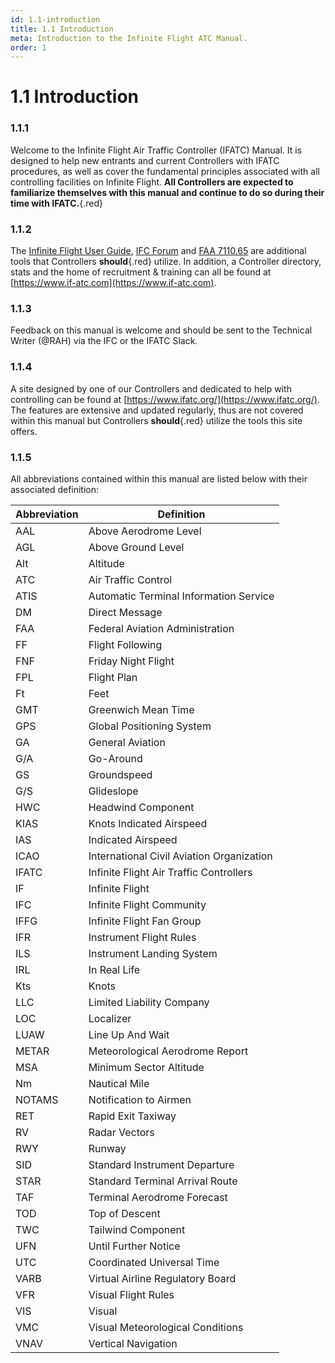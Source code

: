 ```yaml
---
id: 1.1-introduction
title: 1.1 Introduction
meta: Introduction to the Infinite Flight ATC Manual.
order: 1
---
```


# 1.1 Introduction



### 1.1.1

Welcome to the Infinite Flight Air Traffic Controller (IFATC) Manual. It is designed to help new entrants and current Controllers with IFATC procedures, as well as cover the fundamental principles associated with all controlling facilities on Infinite Flight. **All Controllers are expected to familiarize themselves with this manual and continue to do so during their time with IFATC.**{.red} 



### 1.1.2   

The [Infinite Flight User Guide](/guide), [IFC Forum](https://community.infiniteflight.com/) and [FAA 7110.65](https://www.faa.gov/regulations_policies/orders_notices/index.cfm/go/document.current/documentnumber/7110.65) are additional tools that Controllers **should**{.red} utilize. In addition, a Controller directory, stats and the home of recruitment & training can all be found at [https://www.if-atc.com](https://www.if-atc.com).



### 1.1.3    

Feedback on this manual is welcome and should be sent to the Technical Writer (@RAH) via the IFC or the IFATC Slack.



### 1.1.4    

A site designed by one of our Controllers and dedicated to help with controlling can be found at [https://www.ifatc.org/](https://www.ifatc.org/). The features are extensive and updated regularly, thus are not covered within this manual but Controllers **should**{.red} utilize the tools this site offers.

 

### 1.1.5    

All abbreviations contained within this manual are listed below with their associated definition:

 

| **Abbreviation** | **Definition**                            |
| ---------------- | ----------------------------------------- |
| AAL              | Above Aerodrome Level                     |
| AGL              | Above Ground Level                        |
| Alt              | Altitude                                  |
| ATC              | Air Traffic Control                       |
| ATIS             | Automatic Terminal Information Service    |
| DM               | Direct Message                            |
| FAA              | Federal Aviation Administration           |
| FF               | Flight Following                          |
| FNF              | Friday Night Flight                       |
| FPL              | Flight Plan                               |
| Ft               | Feet                                      |
| GMT              | Greenwich Mean Time                       |
| GPS              | Global Positioning System                 |
| GA               | General Aviation                          |
| G/A              | Go-Around                                 |
| GS               | Groundspeed                               |
| G/S              | Glideslope                                |
| HWC              | Headwind Component                        |
| KIAS             | Knots Indicated Airspeed                  |
| IAS              | Indicated  Airspeed                       |
| ICAO             | International Civil Aviation Organization |
| IFATC            | Infinite Flight Air Traffic Controllers   |
| IF               | Infinite Flight                           |
| IFC              | Infinite Flight Community                 |
| IFFG             | Infinite Flight Fan Group                 |
| IFR              | Instrument Flight Rules                   |
| ILS              | Instrument Landing System                 |
| IRL              | In Real Life                              |
| Kts              | Knots                                     |
| LLC              | Limited Liability Company                 |
| LOC              | Localizer                                 |
| LUAW             | Line Up And Wait                          |
| METAR            | Meteorological Aerodrome Report           |
| MSA              | Minimum Sector Altitude                   |
| Nm               | Nautical Mile                             |
| NOTAMS           | Notification to Airmen                    |
| RET              | Rapid Exit Taxiway                        |
| RV               | Radar Vectors                             |
| RWY              | Runway                                    |
| SID              | Standard Instrument Departure             |
| STAR             | Standard Terminal Arrival Route           |
| TAF              | Terminal Aerodrome Forecast               |
| TOD              | Top of Descent                            |
| TWC              | Tailwind Component                        |
| UFN              | Until Further Notice                      |
| UTC              | Coordinated Universal Time                |
| VARB             | Virtual Airline Regulatory Board          |
| VFR              | Visual Flight Rules                       |
| VIS              | Visual                                    |
| VMC              | Visual Meteorological Conditions          |
| VNAV             | Vertical Navigation                       |